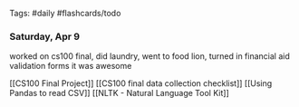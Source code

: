 Tags: #daily #flashcards/todo

### Saturday, Apr 9

worked on cs100 final, did laundry, went to food lion, turned in financial aid validation forms
it was awesome

[[CS100 Final Project]]
[[CS100 final data collection checklist]]
[[Using Pandas to read CSV]]
[[NLTK - Natural Language Tool Kit]]

